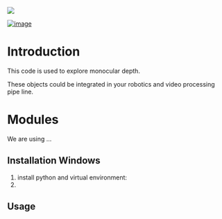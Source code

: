 ![](data/show_examples.jpg)

[![image](https://img.shields.io/pypi/v/scikit-spatial.svg)](https://pypi.python.org/pypi/scikit-spatial)



# Introduction

This code is used to explore monocular depth.

These objects could be integrated in your robotics and video processing pipe line.


# Modules

We are using ...


## Installation Windows

1. install python and virtual environment:
2. 

## Usage

